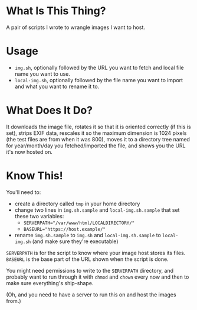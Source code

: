 # What Is This Thing?

A pair of scripts I wrote to wrangle images I want to host.

# Usage

* `img.sh`, optionally followed by the URL you want to fetch and local file name you want to use.
* `local-img.sh`, optionally followed by the file name you want to import and what you want to rename it to.

# What Does It Do?

It downloads the image file, rotates it so that it is oriented correctly (if this is set), strips EXIF data, rescales it so the maximum dimension is 1024 pixels (the test files are from when it was 800), moves it to a directory tree named for year/month/day you fetched/imported the file, and shows you the URL it's now hosted on.

# Know This!

You'll need to:
* create a directory called `tmp` in your home directory
* change two lines in `img.sh.sample` and `local-img.sh.sample` that set these two variables:
  * `SERVERPATH="/var/www/html/LOCALDIRECTORY/"`
  * `BASEURL="https://host.example/"`
* rename `img.sh.sample` to `img.sh` and `local-img.sh.sample` to `local-img.sh` (and make sure they're executable)

`SERVERPATH` is for the script to know where your image host stores its files. `BASEURL` is the base part of the URL shown when the script is done.

You might need permissions to write to the `SERVERPATH` directory, and probably want to run through it with `chmod` and `chown` every now and then to make sure everything's ship-shape.

(Oh, and you need to have a server to run this on and host the images from.)
